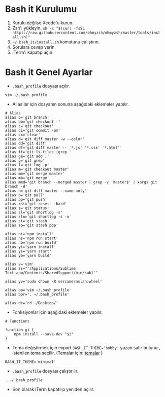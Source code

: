 Bash it Kurulumu
========

1. Kurulu değilse Xcode'u kurun.
2. Zsh'ı yükleyin. `sh -c "$(curl -fsSL https://raw.githubusercontent.com/ohmyzsh/ohmyzsh/master/tools/install.sh)"`
3. `~/.bash_it/install.sh` komutunu çalıştırın.
4. Sorulara cevap verin.
5. iTerm'i kapatıp açın.

Bash it Genel Ayarlar
========

* `.bash_profile` dosyası açılır.

```
vim ~/.bash_profile
```

* Alias'lar için dosyanın sonuna aşağıdaki eklemeler yapılır.

```
# Alias
alias b='git branch'
alias bb='git checkout -'
alias c='git checkout'
alias ci='git commit -am'
alias cx='clear'
alias d='git diff master -w --color'
alias dd='git diff'
alias df='git diff master -- '*.js' '*.css' '*.html''
alias ff='git ls-files |grep '
alias ga='git add .'
alias g='git grep'
alias l='git log -p'
alias m='git checkout master'
alias mm='git merge master'
alias mb='git merge'
alias mmd='git branch --merged master | grep -v 'master$' | xargs git branch -d'
alias n='git diff master --name-only'
alias p='git pull'
alias pp='git push'
alias rst='git reset --hard'
alias s='git status'
alias sl='git shortlog -s'
alias sln='git shortlog -s -n'
alias st='git stash'
alias sp='git stash pop'

alias ni='npm install'
alias ns='npm run start'
alias nb='npm run build'
alias yi='yarn install'
alias ys='yarn start'
alias yb='yarn build'

alias v='vim'
alias ss="'/Applications/Sublime Text.app/Contents/SharedSupport/bin/subl'"

alias yv='sudo chown -R sercaneraslan:wheel'

alias bp='vim ~/.bash_profile'
alias bpr='. ~/.bash_profile'

alias de='cd ~/Desktop/'
```

* Fonksiyonlar için aşağıdaki eklemeler yapılır.

```
# Functions

function gi {
    npm install --save-dev "$1"
}
```

* Tema değiştirmek için export `BASH_IT_THEME='bobby'` yazan satır bulunur, istenilen tema seçilir. (Temalar için: [temalar](https://github.com/revans/bash-it/wiki/Themes) )

```
BASH_IT_THEME='minimal'
```

* `.bash_profile` dosyası çalıştırılır.

```
. ~/.bash_profile
```

* Son olarak iTerm kapatılıp yeniden açılır.
